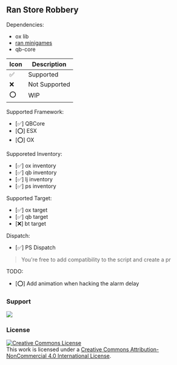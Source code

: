 ## Ran Store Robbery

Dependencies:

- ox lib
- [ran minigames](https://github.com/RanDXDev/ran-minigames)
- qb-core

| Icon | Description   |
| ---- | ------------- |
| ✅   | Supported     |
| ❌   | Not Supported |
| ⭕   | WIP           |

Supported Framework:

- [✅] QBCore
- [⭕] ESX
- [⭕] OX

Supporeted Inventory:

- [✅] ox inventory
- [✅] qb inventory
- [✅] lj inventory
- [✅] ps inventory

Supported Target:

- [✅] ox target
- [✅] qb target
- [❌] bt target

Dispatch:

- [✅] PS Dispatch

> You're free to add compatibility to the script and create a pr

TODO:

- [⭕] Add animation when hacking the alarm delay

### Support

[![](https://dcbadge.vercel.app/api/server/eGkquvxhSf)](https://discord.gg/eGkquvxhSf)

### License

<a rel="license" href="http://creativecommons.org/licenses/by-nc/4.0/"><img alt="Creative Commons License" style="border-width:0" src="https://i.creativecommons.org/l/by-nc/4.0/88x31.png" /></a><br />This work is licensed under a <a rel="license" href="http://creativecommons.org/licenses/by-nc/4.0/">Creative Commons Attribution-NonCommercial 4.0 International License</a>.

